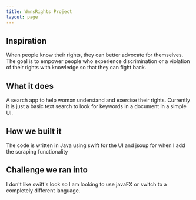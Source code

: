 ```yaml
---
title: WmnsRights Project
layout: page
---
```


## Inspiration

When people know their rights, they can better advocate for themselves. The goal is to empower people who experience discrimination or a violation of their rights with knowledge so that they can fight back.

## What it does

A search app to help womxn understand and exercise their rights. Currently it is just a basic text search to look for keywords in a document in a simple UI.

## How we built it

The code is written in Java using swift for the UI and jsoup for when I add the scraping functionality

## Challenge we ran into

I don't like swift's look so I am looking to use javaFX or switch to a completely different language. 
